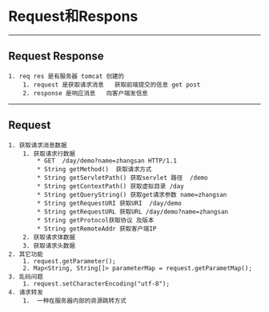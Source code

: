 # Request和Respons

----------

## Request Response
	1. req res 是有服务器 tomcat 创建的 
		1. request 是获取请求消息   获取前端提交的信息 get post
		2. response 是响应消息   向客户端发信息

----------

## Request
	1. 获取请求消息数据
		1. 获取请求行数据
			* GET  /day/demo?name=zhangsan HTTP/1.1
			* String getMethod()  获取请求方式
			* String getServletPath() 获取servlet 路径  /demo
			* String getContextPath() 获取虚拟目录 /day
			* String getQueryString() 获取get请求参数 name=zhangsan
			* String getRequestURI 获取URI  /day/demo
			* String getRequestURL 获取URL /day/demo?name=zhangsan 
			* String getProtocol获取协议 及版本
			* String getRemoteAddr 获取客户端IP
		2. 获取请求体数据
		3. 获取请求头数据
	2. 其它功能
		1. request.getParameter();
		2. Map<String, String[]> parameterMap = request.getParametMap();
	3. 乱码问题
		1. request.setCharacterEncoding("utf-8");
	4. 请求转发
		1.  一种在服务器内部的资源跳转方式 